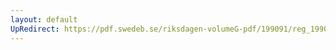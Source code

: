 ```yaml
---
layout: default
UpRedirect: https://pdf.swedeb.se/riksdagen-volumeG-pdf/199091/reg_199091/reg_199091_0332.pdf
---
```

